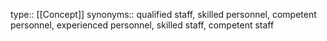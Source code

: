 type:: [[Concept]]
synonyms:: qualified staff, skilled personnel, competent personnel, experienced personnel, skilled staff, competent staff
